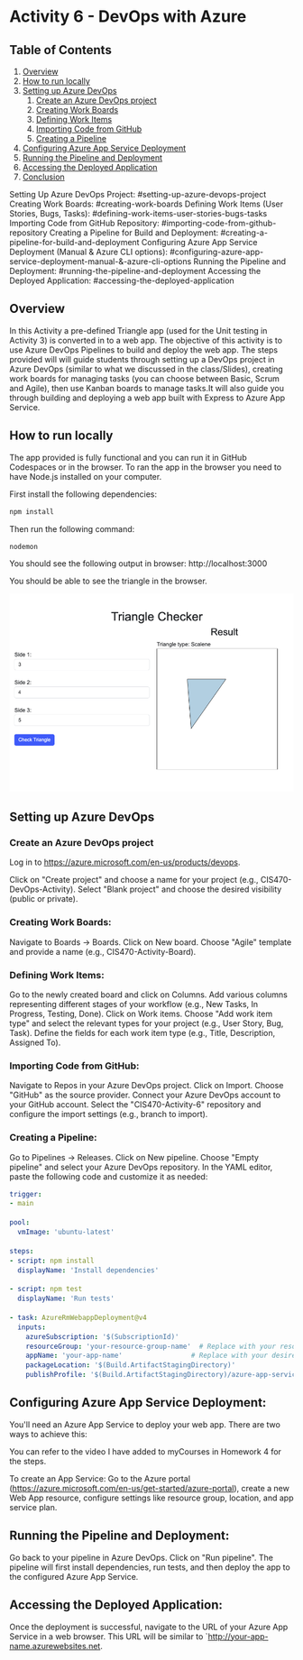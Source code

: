 # Activity 6 - DevOps with Azure 

## Table of Contents

1. [Overview](#overview)
2. [How to run locally](#how-to-run-locally)
3. [Setting up Azure DevOps](#setting-up-azure-devops)
    1. [Create an Azure DevOps project](#create-an-azure-devops-project)
    2. [Creating Work Boards](#creating-work-boards)
    3. [Defining Work Items](#defining-work-items)
    4. [Importing Code from GitHub](#importing-code-from-github)
    5. [Creating a Pipeline](#creating-a-pipeline)
4. [Configuring Azure App Service Deployment](#configuring-azure-app-service-deployment)
5. [Running the Pipeline and Deployment](#running-the-pipeline-and-deployment)
6. [Accessing the Deployed Application](#accessing-the-deployed-application)
7. [Conclusion](#conclusion)

Setting Up Azure DevOps Project: #setting-up-azure-devops-project
Creating Work Boards: #creating-work-boards
Defining Work Items (User Stories, Bugs, Tasks): #defining-work-items-user-stories-bugs-tasks
Importing Code from GitHub Repository: #importing-code-from-github-repository
Creating a Pipeline for Build and Deployment: #creating-a-pipeline-for-build-and-deployment
Configuring Azure App Service Deployment (Manual & Azure CLI options): #configuring-azure-app-service-deployment-manual-&-azure-cli-options
Running the Pipeline and Deployment: #running-the-pipeline-and-deployment
Accessing the Deployed Application: #accessing-the-deployed-application


## Overview
In this Activity a pre-defined Triangle app (used for the Unit testing in Activity 3) is converted in to a web app. The objective of this activity is to use Azure DevOps Pipelines to build and deploy the web app. 
The steps provided will will guide students through setting up a DevOps project in Azure DevOps (similar to what we discussed in the class/Slides), creating work boards for managing tasks (you can choose between Basic, Scrum and Agile), then use Kanban boards to manage tasks.It will also guide you through building and deploying a web app built with Express to Azure App Service.

## How to run locally

The app provided is fully functional and you can run it in GitHub Codespaces or in the browser. To ran the app in the browser you need to have Node.js installed on your computer.

First install the following dependencies:
```bash
npm install
```

Then run the following command:
```bash
nodemon
```
You should see the following output in browser: http://localhost:3000

You should be able to see the triangle in the browser.

![drawing](./img/triangleApp.png)

## Setting up Azure DevOps

### Create an Azure DevOps project
Log in to https://azure.microsoft.com/en-us/products/devops.

Click on "Create project" and choose a name for your project (e.g., CIS470-DevOps-Activity).
Select "Blank project" and choose the desired visibility (public or private).

### Creating Work Boards:

Navigate to Boards -> Boards.
Click on New board.
Choose "Agile" template and provide a name (e.g., CIS470-Activity-Board).

### Defining Work Items:

Go to the newly created board and click on Columns.
Add various columns representing different stages of your workflow (e.g., New Tasks, In Progress, Testing, Done).
Click on Work items.
Choose "Add work item type" and select the relevant types for your project (e.g., User Story, Bug, Task).
Define the fields for each work item type (e.g., Title, Description, Assigned To).

### Importing Code from GitHub:

Navigate to Repos in your Azure DevOps project.
Click on Import.
Choose "GitHub" as the source provider.
Connect your Azure DevOps account to your GitHub account.
Select the "CIS470-Activity-6" repository and configure the import settings (e.g., branch to import).

### Creating a Pipeline:

Go to Pipelines -> Releases.
Click on New pipeline.
Choose "Empty pipeline" and select your Azure DevOps repository.
In the YAML editor, paste the following code and customize it as needed:

```yaml
trigger:
- main

pool:
  vmImage: 'ubuntu-latest'

steps:
- script: npm install
  displayName: 'Install dependencies'

- script: npm test
  displayName: 'Run tests'

- task: AzureRmWebappDeployment@v4
  inputs:
    azureSubscription: '$(SubscriptionId)'
    resourceGroup: 'your-resource-group-name'  # Replace with your resource group name
    appName: 'your-app-name'                 # Replace with your desired app name
    packageLocation: '$(Build.ArtifactStagingDirectory)'
    publishProfile: '$(Build.ArtifactStagingDirectory)/azure-app-service-publish.json'

```

## Configuring Azure App Service Deployment:

You'll need an Azure App Service to deploy your web app. There are two ways to achieve this:

You can refer to the video I have added to myCourses in Homework 4 for the steps.

To create an App Service: Go to the Azure portal (https://azure.microsoft.com/en-us/get-started/azure-portal), create a new Web App resource, configure settings like resource group, location, and app service plan.

## Running the Pipeline and Deployment:

Go back to your pipeline in Azure DevOps.
Click on "Run pipeline".
The pipeline will first install dependencies, run tests, and then deploy the app to the configured Azure App Service.

## Accessing the Deployed Application:

Once the deployment is successful, navigate to the URL of your Azure App Service in a web browser. This URL will be similar to `http://your-app-name.azurewebsites.net.